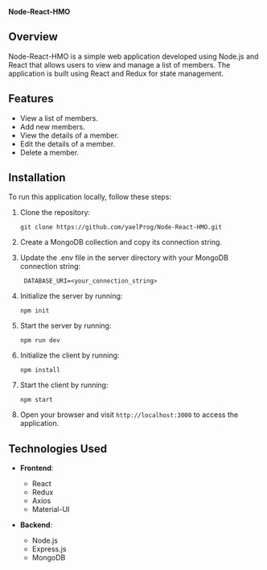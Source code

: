 **Node-React-HMO**

## Overview

Node-React-HMO is a simple web application developed using Node.js and React that allows users to view and manage a list of members. The application is built using React and Redux for state management.
## Features

- View a list of members.
- Add new members.
- View the details of a member.
- Edit the details of a member.
- Delete a member.
## Installation

To run this application locally, follow these steps:

1. Clone the repository:

   ```
   git clone https://github.com/yaelProg/Node-React-HMO.git
   ```
2. Create a MongoDB collection and copy its connection string.

3. Update the .env file in the server directory with your MongoDB connection string:
   ```
    DATABASE_URI=<your_connection_string>
   ```

4. Initialize the server by running:

   ```
   npm init
   ```
   
5. Start the server by running:

   ```
   npm run dev
   ```

6. Initialize the client by running:

   ```
   npm install
   ```
   
5. Start the client by running:

   ```
   npm start
   ```

6. Open your browser and visit `http://localhost:3000` to access the application.

## Technologies Used

- **Frontend**:
  - React
  - Redux
  - Axios
  - Material-UI

- **Backend**:
  - Node.js
  - Express.js
  - MongoDB
